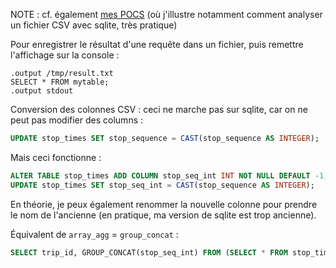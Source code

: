 NOTE : cf. également [mes POCS](https://github.com/phidra/pocs/tree/235cb236a03feb86e0f3a781144f7fc4dcad539a/sql) (où j'illustre notamment comment analyser un fichier CSV avec sqlite, très pratique)

Pour enregistrer le résultat d'une requête dans un fichier, puis remettre l'affichage sur la console :

```sqlite
.output /tmp/result.txt
SELECT * FROM mytable;
.output stdout
```

Conversion des colonnes CSV : ceci ne marche pas sur sqlite, car on ne peut pas modifier des columns :

```sql
UPDATE stop_times SET stop_sequence = CAST(stop_sequence AS INTEGER);
```

Mais ceci fonctionne :

```sql
ALTER TABLE stop_times ADD COLUMN stop_seq_int INT NOT NULL DEFAULT -1;
UPDATE stop_times SET stop_seq_int = CAST(stop_sequence AS INTEGER);
```

En théorie, je peux également renommer la nouvelle colonne pour prendre le nom de l'ancienne (en pratique, ma version de sqlite est trop ancienne).


Équivalent de `array_agg` = `group_concat` :

```sql
SELECT trip_id, GROUP_CONCAT(stop_seq_int) FROM (SELECT * FROM stop_times ORDER BY stop_seq_int DESC) GROUP BY trip_id LIMIT 2;
```
